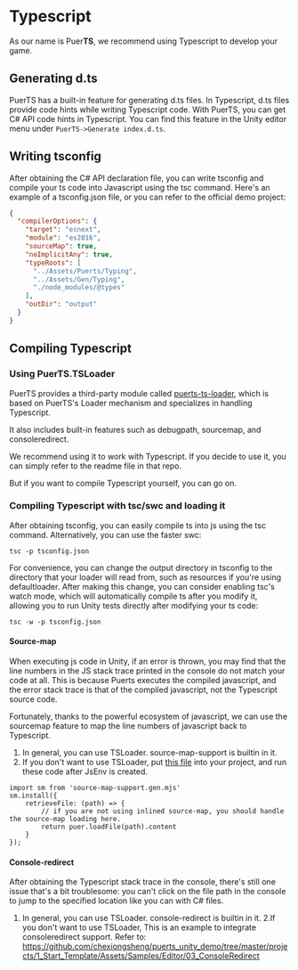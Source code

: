 # Typescript

As our name is Puer**TS**, we recommend using Typescript to develop your game.

## Generating d.ts

PuerTS has a built-in feature for generating d.ts files. In Typescript, d.ts files provide code hints while writing Typescript code. With PuerTS, you can get C# API code hints in Typescript. You can find this feature in the Unity editor menu under `PuerTS->Generate index.d.ts`.

## Writing tsconfig

After obtaining the C# API declaration file, you can write tsconfig and compile your ts code into Javascript using the tsc command. Here's an example of a tsconfig.json file, or you can refer to the official demo project:

```json
{
  "compilerOptions": {
    "target": "esnext",
    "module": "es2016",
    "sourceMap": true,
    "noImplicitAny": true,
    "typeRoots": [
      "../Assets/Puerts/Typing",
      "../Assets/Gen/Typing",
      "./node_modules/@types"
    ],
    "outDir": "output"
  }
}
```

## Compiling Typescript

### Using PuerTS.TSLoader

PuerTS provides a third-party module called [puerts-ts-loader](https://github.com/zombieyang/puerts-ts-loader), which is based on PuerTS's Loader mechanism and specializes in handling Typescript. 

It also includes built-in features such as debugpath, sourcemap, and consoleredirect. 

We recommend using it to work with Typescript. If you decide to use it, you can simply refer to the readme file in that repo.

But if you want to compile Typescript yourself, you can go on.  

### Compiling Typescript with tsc/swc and loading it

After obtaining tsconfig, you can easily compile ts into js using the tsc command. Alternatively, you can use the faster swc:

```shell
tsc -p tsconfig.json
```

For convenience, you can change the output directory in tsconfig to the directory that your loader will read from, such as resources if you're using defaultloader. After making this change, you can consider enabling tsc's watch mode, which will automatically compile ts after you modify it, allowing you to run Unity tests directly after modifying your ts code:

```shell
tsc -w -p tsconfig.json
```

#### Source-map

When executing js code in Unity, if an error is thrown, you may find that the line numbers in the JS stack trace printed in the console do not match your code at all. This is because Puerts executes the compiled javascript, and the error stack trace is that of the compiled javascript, not the Typescript source code.

Fortunately, thanks to the powerful ecosystem of javascript, we can use the sourcemap feature to map the line numbers of javascript back to Typescript.

1. In general, you can use TSLoader. source-map-support is builtin in it.
2. If you don't want to use TSLoader, put [this file](https://github.com/zombieyang/puerts-ts-loader/blob/main/upm/Editor/ConsoleRedirect/Typescripts/source-map-support.gen.mjs) into your project, and run these code after JsEnv is created.
```
import sm from 'source-map-support.gen.mjs'
sm.install({
    retrieveFile: (path) => {
        // if you are not using inlined source-map, you should handle the source-map loading here.
        return puer.loadFile(path).content
    }
});
```

#### Console-redirect

After obtaining the Typescript stack trace in the console, there's still one issue that's a bit troublesome: you can't click on the file path in the console to jump to the specified location like you can with C# files. 

1. In general, you can use TSLoader. console-redirect is builtin in it.
2.If you don't want to use TSLoader, This is an example to integrate consoleredirect support. Refer to: https://github.com/chexiongsheng/puerts_unity_demo/tree/master/projects/1_Start_Template/Assets/Samples/Editor/03_ConsoleRedirect
